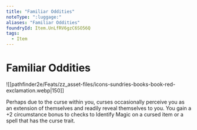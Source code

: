 ```yaml
---
title: "Familiar Oddities"
noteType: ":luggage:"
aliases: "Familiar Oddities"
foundryId: Item.UnLfRV6gzC6SO56Q
tags:
  - Item
---
```


# Familiar Oddities
![[pathfinder2e/Feats/zz_asset-files/icons-sundries-books-book-red-exclamation.webp|150]]

Perhaps due to the curse within you, curses occasionally perceive you as an extension of themselves and readily reveal themselves to you. You gain a +2 circumstance bonus to checks to Identify Magic on a cursed item or a spell that has the curse trait.
